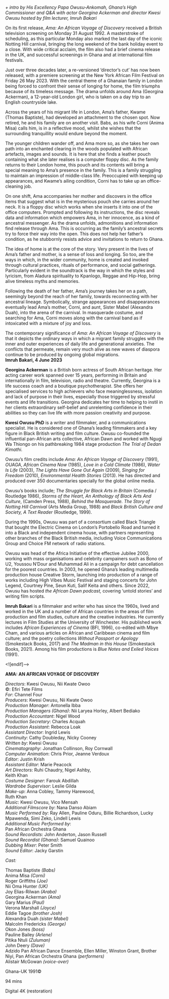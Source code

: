 
_+ intro by His Excellency Papa Owusu-Ankomah, Ghana’s High Commissioner and Q&A with actor Georgina Ackerman and director Kwesi Owusu hosted by film lecturer, Imruh Bakari_

On its first release, _Ama: An African Voyage of Discovery_ received a British television screening on Monday 31 August 1992. A masterstroke of scheduling, as this particular Monday also marked the last day of the iconic Notting Hill carnival, bringing the long weekend of the bank holiday event to a close. With wide critical acclaim, the film also had a brief cinema release in the UK, and successful screenings in Ghana and at international film festivals.

Just over three decades later, a re-versioned ‘director’s cut’ has now been released, with a premiere screening at the New York African Film Festival on Friday 26 May 2023. With the central theme of a Ghanaian family in London being forced to confront their sense of longing for home, the film triumphs because of its timeless message. The drama unfolds around Ama (Georgina Ackerman), a 12-year-old London girl, who is taken on a day trip to an English countryside lake.

Across the years of his migrant life in London, Ama’s father, Kwame (Thomas Baptiste), had developed an attachment to the chosen spot. Now retired, he and his family are on another visit. Babs, as his wife Corni (Anima Misa) calls him, is in a reflective mood, whilst she wishes that the surrounding tranquillity would endure beyond the moment.

The younger children wander off, and Ama more so, as she takes her own path into an enchanted clearing in the woods populated with African artefacts, images and sounds. It is here that she finds a leather pouch containing what she later realises is a computer floppy disc. As the family returns to their London home, this pouch and its contents will bring a special meaning to Ama’s presence in the family. This is a family struggling to maintain an impression of middle-class life. Preoccupied with keeping up appearances, and Kwame’s ailing condition, Corni has to take up an office-cleaning job.

On one shift, Ama accompanies her mother and discovers in the office items that suggest what is in the mysterious pouch she carries around her neck. It is a floppy disc which works when she inserts it into one of the office computers. Prompted and following its instructions, the disc reveals data and information which empowers Ama, in her innocence, as a kind of ancestral messenger. As the drama unfolds, admonitions and information find release through Ama. This is occurring as the family’s ancestral secrets try to force their way into the open. This does not help her father’s condition, as he stubbornly resists advice and invitations to return to Ghana.

The idea of home is at the core of the story. Very present in the lives of Ama’s father and mother, is a sense of loss and longing. So too, are the ways in which, in the wider community, home is created and invoked through cultural practices, rituals of performance, and social gatherings. Particularly evident in the soundtrack is the way in which the styles and lyricism, from Aladura spirituality to Kpanlogo, Reggae and Hip-Hop, bring alive timeless myths and memories.

Following the death of her father, Ama’s journey takes her on a path, seemingly beyond the reach of her family, towards reconnecting with her ancestral lineage. Symbolically, strange appearances and disappearances eventually lead Ama’s mother, Corni, and aunt, Sister Mabel (Alexandra Duah), into the arena of the carnival. In masquerade costume, and searching for Ama, Corni moves along with the carnival band as if intoxicated with a mixture of joy and loss.

The contemporary significance of _Ama: An African Voyage of Discovery_ is that it depicts the ordinary ways in which a migrant family struggles with the inner and outer experiences of daily life and generational anxieties. The conflicts that permeate, remain very much alive as new waves of diaspora continue to be produced by ongoing global migrations.  
**Imruh Bakari, 4 June 2023**
<br>

**Georgina Ackerman** is a British born actress of South African heritage. Her acting career work spanned over 15 years, performing in Britain and internationally in film, television, radio and theatre. Currently, Georgina is a life success coach and a boutique psychotherapist. She offers her specialised services to high achievers who face meaninglessness, isolation and lack of purpose in their lives, especially those triggered by stressful events and life transitions. Georgina dedicates her time to helping to instil in her clients extraordinary self-belief and unrelenting confidence in their abilities so they can live life with more passion creativity and purpose.

**Kwesi Owusu PhD** is a writer and filmmaker, and a communications specialist. He is considered one of Ghana’s leading filmmakers and a key figure in Black British writing and film culture. Owusu co-founded the influential pan-African arts collective, African Dawn and worked with Ngugi Wa Thiongo on his pathbreaking 1984 stage production _The Trial of Dedan Kimathi._

Owusu’s film credits include _Ama: An African Voyage of Discovery_ (1991), _OUAGA_, _African Cinema Now_ (1985), _Love in a Cold Climate_ (1986), _Water Is Life_ (2003), _The Lights Have Gone Out Again_ (2009)_, Singing for Freedom_ (2010), _Environmental Health Stories_ (2013). He has directed and produced over 350 documentaries specially for the global online media.

Owusu’s books include; _The Struggle for Black Arts in Britain_ (Comedia / Routledge 1986), _Storms of the Heart, An Anthology of Black Arts And Culture_, (Camden Press, 1988), _Behind the Masquerade. The Story of Notting Hill Carnival_ (Arts Media Group, 1988) and _Black British Culture and Society, A Text Reader_ (Routledge, 1999).

During the 1990s, Owusu was part of a consortium called Black Triangle that bought the Electric Cinema on London’s Portobello Road and turned it into a Black and independent cinema house, with partners representing other branches of the Black British media, including Voice Communications Group and Choice FM network of radio stations.

Owusu was head of the Africa Initiative of the effective Jubilee 2000, working with mass organisations and celebrity campainers such as Bono of U2, Youssou N’Dour and Muhammad Ali in a campaign for debt cancellation for the poorest countries. In 2003, he opened Ghana’s leading multimedia production house Creative Storm, launching into production of a range of works including High Vibes Music Festival and staging concerts for John Legend, Courtney Pine, Seun Kuti, Salif Keita and others. Since 2022, Owusu has hosted _the African Dawn podcast,_ covering ‘untold stories’ and writing film scripts.

**Imruh Bakari** is a filmmaker and writer who has since the 1960s, lived and worked in the UK and a number of African countries in the areas of film production and film studies, culture and the creative industries. He currently lectures in Film Studies at the University of Winchester. His published work includes _African Experiences of Cinema_ (BFI, 1996), co-edited with Mbye Cham, and various articles on African and Caribbean cinema and film culture; and the poetry collections _Without Passport or Apology_ (Smokestack Books, 2017) and _The Madman in this House_ (Smokestack Books, 2021). Among his film productions is _Blue Notes and Exiled Voices_ (1991).

<![endif]-->

**AMA: AN AFRICAN VOYAGE OF DISCOVERY**

_Directors_: Kwesi Owusu, Nii Kwate Owoo  
©: Efiri Tete Films  
_For_: Channel Four  
_Producers_: Kwesi Owusu, Nii Kwate Owoo  
_Production Manager_: Antonella Ibba  
_Production Managers (Ghana)_: Nii Laryea Horley, Albert Bediako  
_Production Accountant_: Nigel Wood  
_Production Secretary_: Charles Acquah  
_Production Assistant_: Rebecca Loak  
_Assistant Director_: Ingrid Lewis  
_Continuity_: Cathy Doubleday, Nicky Cooney  
_Written by_: Kwesi Owusu  
_Cinematography_: Jonathan Collinson, Roy Cornwall  
_Computer Animation_: Chris Prior, Jeanne Verdoux  
_Editor_: Justin Krish  
_Assistant Editor_: Marie Peacock  
_Art Directors_: Ruhi Chaudry, Nigel Ashby,  
Keith Khan  
_Costume Designer_: Farouk Abdillah  
_Wardrobe Supervisor_: Leslie Gilda  
_Make-up_: Anna Cobley, Tammy Harewood,  
Ruth Khan  
_Music_: Kwesi Owusu, Vico Mensah  
_Additional Filmscore by_: Nana Danso Abiam  
_Music Performed by_: Ray Allen, Pauline Oduru, Billie Richardson, Lucky Mpawenda, Simi Zeko, Lindell Lewis  
_Additional Music Performed by_:  
Pan African Orchestra Ghana  
_Sound Recordists_: John Anderton, Jason Russell  
_Sound Recordist (Ghana)_: Samuel Quainoo  
_Dubbing Mixer_: Peter Smith  
_Sound Editor_: Jacky Garstin

_Cast:_

Thomas Baptiste _(Babs)_  
Anima Misa _(Corni)_  
Roger Griffiths _(Joe)_  
Nii Oma Hunter _(UK)_  
Joy Elias-Rilwan _(Araba)_  
Georgina Ackerman _(Ama)_  
Gary Marius _(Paul)_  
Verona Marshall _(Joyce)_  
Eddie Tagoe _(brother Josh)_  
Alexandra Duah _(sister Mabel)_  
Malcolm Fredericks _(George)_  
Okon Jones _(boss)_  
Pauline Bailey _(Arlene)_  
Pitika Ntuli _(Zuluman)_  
John Deery _(Dave)_  
Adzido Pan African Dance Ensemble, Ellen Miller, Winston Grant, Brother Niyi, Pan African Orchestra Ghana _(performers)_  
Alistair McGowan _(voice-over)_

Ghana-UK 1991©

94 mins

Digital 4K (restoration)


<!--stackedit_data:
eyJoaXN0b3J5IjpbODE3OTA5Njc3XX0=
-->